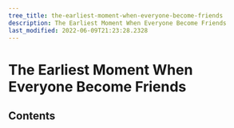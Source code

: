 ```yaml
---
tree_title: the-earliest-moment-when-everyone-become-friends
description: The Earliest Moment When Everyone Become Friends
last_modified: 2022-06-09T21:23:28.2328
---
```


# The Earliest Moment When Everyone Become Friends

## Contents

